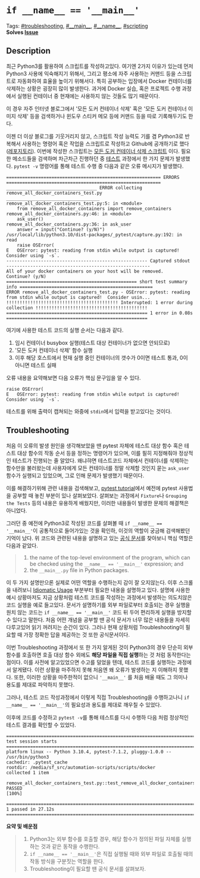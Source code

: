 # `if __name__ == '__main__'`

Tags: [#troubleshooting](), [#\_\_main\_\_](), [#\_\_name\_\_](), [#scripting]()  
**Solves [Issue](https://github.com/ybyo/automation-scripts/issues/12)**

## Description

최근 Python3를 활용하여 스크립트를 작성하고있다. 여기엔 2가지 이유가 있는데 먼저 Python3 사용에 익숙해지기 위해서, 그리고 평소에 자주 사용하는 커맨드 등을 스크립트로 자동화하여 효율을 높이기
위해서다. 특히 공부하는 입장에서 Docker 컨테이너를 삭제하는 상황은 굉장히 많이 발생한다. 과거에 Docker 실습, 혹은 프로젝트 수행 과정에서 실행된 컨테이너 중 현재에는 사용하지 않는 것들도 많기
때문이다.

이 경우 자주 인터넷 블로그에서 '모든 도커 컨테이너 삭제' 혹은 '모든 도커 컨테이너 이미지 삭제' 등을 검색하거나 윈도우 스티커 메모 등에 커맨드 등을 따로 기록해두기도 한다.

이젠 더 이상 블로그를 기웃거리지 않고, 스크립트 작성 능력도 기를 겸 Python3로 반복해서 사용하는 명령어 혹은 작업을 스크립트로 작성하고 Github에 공개하기로
했다([레포지토리](https://github.com/ybyo/automation-scripts)). 이번에 작성한
스크립트는 [모든 도커 컨테이너 삭제 스크립트](https://github.com/ybyo/automation-scripts/blob/main/scripts/docker/remove_all_docker_containers.py)
이다. 필요한 메소드들을 검색하며 차근차근 진행하던
중 [테스트](https://github.com/ybyo/automation-scripts/blob/main/scripts/docker/remove_all_docker_containers_test.py) 과정에서 한
가지 문제가 발생했다.  `pytest -v` 명령어를 통해 테스트 수행 중 다음과 같은 오류 메시지가 발생했다.

```
========================================================== ERRORS ==========================================================
__________________________________ ERROR collecting remove_all_docker_containers_test.py ___________________________________
remove_all_docker_containers_test.py:5: in <module>
    from remove_all_docker_containers import remove_containers
remove_all_docker_containers.py:46: in <module>
    ask_user()
remove_all_docker_containers.py:36: in ask_user
    answer = input("Continue? (y/N)")
/usr/local/lib/python3.10/dist-packages/_pytest/capture.py:192: in read
    raise OSError(
E   OSError: pytest: reading from stdin while output is captured!  Consider using `-s`.
----------------------------------------------------- Captured stdout ------------------------------------------------------
All of your docker containers on your host will be removed.
Continue? (y/N)
================================================= short test summary info ==================================================
ERROR remove_all_docker_containers_test.py - OSError: pytest: reading from stdin while output is captured!  Consider usin...
!!!!!!!!!!!!!!!!!!!!!!!!!!!!!!!!!!!!!!!!!! Interrupted: 1 error during collection !!!!!!!!!!!!!!!!!!!!!!!!!!!!!!!!!!!!!!!!!!
===================================================== 1 error in 0.08s =====================================================

```

여기에 사용한 테스트 코드의 실행 순서는 다음과 같다.

1. 임시 컨테이너 busybox 실행(테스트 대상 컨테이너가 없으면 안되므로)
2. '모든 도커 컨테이너 삭제' 함수 실행
3. 이후 해당 호스트에서 현재 실행 중인 컨테이너의 갯수가 0이면 테스트 통과, 0이 아니면 테스트 실패

오류 내용을 요약해보면 다음 오류가 핵심 문구임을 알 수 있다.

```
raise OSError(
E   OSError: pytest: reading from stdin while output is captured!  Consider using `-s`.
```

테스트를 위해 출력이 캡쳐되는 와중에 `stdin`에서 입력을 받고있다는 것이다.

## Troubleshooting

처음 이 오류의 발생 원인을 생각해보았을 땐 pytest 자체에 테스트 대상 함수 혹은 테스트 대상 함수의 작동 순서 등을 정하는 명령어가 있으며, 이를 필히 지정해줘야 정상적인 테스트가 진행되는 줄 알았다.
왜냐햐면 테스트코드 자체에서 컨테이너를 삭제하는 함수만을 불러왔는데 사용자에게 모든 컨테이너를 정말 삭제할 것인지 묻는 `ask_user` 함수가 실행되고 있었으며, 그로 인해 문제가 발생했기 때문이다.

이를 해결하기위해 관련 내용을 검색해보고, [pytest tutorial](https://www.tutorialspoint.com/pytest/index.htm)에서 예전에 pytest 사용법을 공부할 때 놓친
부분이 있나 살펴보았다. 살펴보는 과정에서 `Fixture`나 `Grouping the Tests` 등의 내용은 유용하게 배웠지만, 이러한 내용들이 발생한 문제의 해결책은 아니었다.

그러던 중 예전에 Python3로 작성된 코드를 살펴볼 때 `if __name__ == '__main__'`이 공통적으로 들어가있는 것을 확인하, 이것의 역할이 궁금해 검색해봤던 기억이 났다. 위 코드와 관련된
내용을 설명하고 있는 [공식 문서](https://docs.python.org/3/library/__main__.html)를 찾아보니 핵심 역할은 다음과 같았다.

> 1. the name of the top-level environment of the program, which can be checked using the `__name__ == '__main__'`
     expression; and
>2. the `__main__.py` file in Python packages.

이 두 가지 설명만으론 실제로 어떤 역할을 수행하는지 감이 잘 오지않는다. 이후 스크롤을
내려보니 [Idiomatic Usage](https://docs.python.org/3/library/__main__.html#idiomatic-usage) 부분부터 필요한 내용을 설명하고 있다. 설명에 사용한 예시
상황마저도 지금 상황처럼 테스트 코드를 작성하는 과정에서 발생하는 의도치않은 코드 실행을 예로 들고있다. 문서가 설명하기를 외부 파일로부터 호출되는 경우 실행을 원치 않는
코드는   `if __name__ == '__main__'` 코드 뒤 두어 편리하게 실행을 방지할 수 있다고 말한다. 처음 어떤 개념을 공부할 땐 공식 문서가 너무 많은 내용들을 자세히 다루고있어 읽기 꺼려지는
순간이 있다. 그러나 현재 상황처럼 Troubleshooting이 필요할 때 가장 정확한 답을 제공하는 것 또한 공식문서이다.

이번 Troubleshooting 과정에서 또 한 가지 알게된 것이 Python3의 경우 단순히 외부 함수를 호출하면 호출 대상 함수 외에도 **해당 파일을 직접 실행**하는 것 처럼 동작한다는 점이다. 이를 사전에
알고있었으면 수고를 덜었을 텐데, 테스트 코드를 실행하는 과정에서 알게됐다. 이런 상황을 마주하지 못해 처음엔 왜 오류가 발생하는 지 이해하지 못했다. 또한, 이러한 상황을 마주한적이 없으니  `'__main__'`
를 처음 배울 때도 그 의미나 용도를 제대로 파악하지 못했다.

그러나, 테스트 코드 작성과정에서 이렇게 직접 Troubleshooting을 수행하고나니 `if __name__ == '__main__'`의 필요성과 용도를 제대로 깨우칠 수 있었다.

이후에 코드를 수정하고 `pytest -v`를 통해 테스트를 다시 수행하 다음 처럼 정상적인 테스트 결과를 확인할 수 있었다.

```shell
====================================================================================== test session starts ======================================================================================
platform linux -- Python 3.10.4, pytest-7.1.2, pluggy-1.0.0 -- /usr/bin/python3
cachedir: .pytest_cache
rootdir: /media/sf_src/automation-scripts/scripts/docker
collected 1 item

remove_all_docker_containers_test.py::test_remove_all_docker_containers PASSED                                                                                                            [100%]

====================================================================================== 1 passed in 27.12s =======================================================================================
```

**요약 및 배운점**

> 1. Python3는 외부 함수를 호출할 경우, 해당 함수가 정의된 파일 자체를 실행하는 것과 같은 동작을 수행한다.
> 2. `if __name__ == '__main__'`은 직접 실행될 때와 외부 파일로 호출될 때의 작동 방식을 구분짓는 역할을 한다.
> 3. Troubleshooting이 필요할 땐 공식 문서를 살펴보자.
